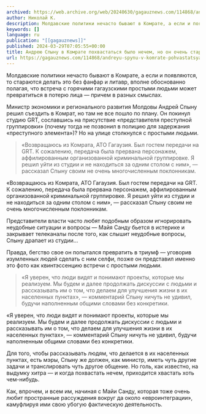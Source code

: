 ```yaml
---
archived: https://web.archive.org/web/20240630/gagauznews.com/114868/andreyu-spynu-v-komrate-pohvastatsya-bylo-nechem-no-on-ochen-staralsya.html
author: Николай К.
description: Молдавские политики нечасто бывают в Комрате, а если и появляются, то стараются делать это без фанфар и литавр, вполне обоснованно полагая, что встреча с горячими гагаузскими простыми людьми может превратиться в потерю лица — причем в разных смыслах. Министр экономики и регионального развития Молдовы Андрей Спыну решил съездить в Комрат, но там не все пошло по плану. Он покинул студию GRT, сославшись на присутствие «представителя преступной группировки» (почему тогда не позвонил в полицию для задержания «преступного элемента»)? Но на улице столкнулся с простыми людьми. «Возвращаюсь из Комрата, АТО Гагаузия. Был гостем передачи на GRT. К сожалению, передача была прервана персонажем, […]
keywords: []
language: ru
publication: "[[gagauznews]]"
published: 2024-03-29T07:05:55+00:00
title: Андрею Спыну в Комрате похвастаться было нечем, но он очень старался...
url: https://gagauznews.com/114868/andreyu-spynu-v-komrate-pohvastatsya-bylo-nechem-no-on-ochen-staralsya.html
---
```


Молдавские политики нечасто бывают в Комрате, а если и появляются, то стараются делать это без фанфар и литавр, вполне обоснованно полагая, что встреча с горячими гагаузскими простыми людьми может превратиться в потерю лица — причем в разных смыслах.

Министр экономики и регионального развития Молдовы Андрей Спыну решил съездить в Комрат, но там не все пошло по плану. Он покинул студию GRT, сославшись на присутствие «представителя преступной группировки» (почему тогда не позвонил в полицию для задержания «преступного элемента»)? Но на улице столкнулся с простыми людьми.

> «Возвращаюсь из Комрата, АТО Гагаузия. Был гостем передачи на GRT. К сожалению, передача была прервана персонажем, аффилированным организованной криминальной группировке. Я решил уйти из студии и не находиться за одним столом с ним», — рассказал Спыну своим не очень многочисленным поклонникам.

«Возвращаюсь из Комрата, АТО Гагаузия. Был гостем передачи на GRT. К сожалению, передача была прервана персонажем, аффилированным организованной криминальной группировке. Я решил уйти из студии и не находиться за одним столом с ним», — рассказал Спыну своим не очень многочисленным поклонникам.



Представители власти часто любят подобным образом игнорировать неудобные ситуации и вопросы — Майя Санду бьется в истерике и закрывает телеканалы после того, как слышит неудобные вопросы, Спыну драпает из студии…

Правда, бегство свое он попытался превратить в триумф — уговорив изумленных людей сделать с ним селфи, позже он представил именно это фото как квинтэссенцию встречи с простыми людьми.

> «Я уверен, что люди видят и понимают проекты, которые мы реализуем. Мы будем и далее продолжать дискуссии с людьми и рассказывать им о том, что делаем для улучшения жизни в их населенных пунктах», — комментарий Спыну ничуть не удивил, будучи наполненным общими словами без конкретики.

«Я уверен, что люди видят и понимают проекты, которые мы реализуем. Мы будем и далее продолжать дискуссии с людьми и рассказывать им о том, что делаем для улучшения жизни в их населенных пунктах», — комментарий Спыну ничуть не удивил, будучи наполненным общими словами без конкретики.

Для того, чтобы рассказывать людям, что делается в их населенных пунктах, есть мэры, Спыну же должен, как министр, иметь чуть другие задачи и транслировать чуть другое общение. Но голь, как известно, на выдумку хитра — и когда похвастать нечем, приходится хвастать хоть чем-нибудь.

Как, впрочем, и всем им, начиная с Майи Санду, которая тоже очень любит пространные рассуждения вокруг да около «евроинтеграции», камуфлируя ими свою убогую фактическую деятельность.